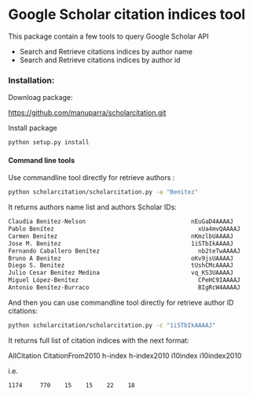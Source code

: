 Google Scholar citation indices tool
====================================

This package contain a few tools to query Google Scholar API

* Search and Retrieve citations indices by author name
* Search and Retrieve citations indices by author id


### Installation:

Downloag package:

https://github.com/manuparra/scholarcitation.git


Install package
```bash
python setup.py install
```


#### Command line tools

Use commandline tool directly for retrieve authors :

```bash
python scholarcitation/scholarcitation.py -a "Benitez"
```
It returns authors name list and authors Scholar IDs:

```bash
Claudia Benitez-Nelson                            	nEuGaD4AAAAJ
Pablo Benítez                                    	  xUa4mvQAAAAJ
Carmen Benitez                                    	nKmzlbUAAAAJ
Jose M. Benitez                                   	1iSTbIkAAAAJ
Fernando Caballero Benítez                       	  nb2teTwAAAAJ
Bruno A Benitez                                   	oKv9jsUAAAAJ
Diego S. Benitez                                  	tUshCMcAAAAJ
Julio Cesar Benitez Medina                        	vq_KS3UAAAAJ
Miguel López-Benítez                            	  CPeHC9IAAAAJ
Antonio Benítez-Burraco                          	  BIgRcW4AAAAJ
```

And then you can use commandline tool directly for retrieve author ID citations:
```bash
python scholarcitation/scholarcitation.py -c "1iSTbIkAAAAJ"
```
It returns full list of citation indices with the next format:

AllCitation CitationFrom2010 h-index h-index2010 i10index i10index2010

i.e.

```bash
1174     770    15    15    22    18
```



